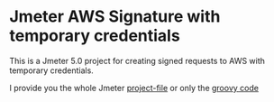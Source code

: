 # Jmeter AWS Signature with temporary credentials

This is a Jmeter 5.0 project for creating signed requests to AWS with temporary credentials.

I provide you the whole Jmeter [project-file](AWS_Signature.jmx) or only the [groovy code](PRE_PROCESSOR.groovy)
